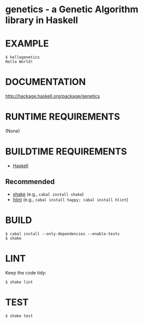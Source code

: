 # genetics - a Genetic Algorithm library in Haskell

# EXAMPLE

```console
$ hellogenetics
Hello World!
```

# DOCUMENTATION

http://hackage.haskell.org/package/genetics

# RUNTIME REQUIREMENTS

(None)

# BUILDTIME REQUIREMENTS

* [Haskell](http://www.haskell.org/)

## Recommended

* [shake](https://shakebuild.com/) (e.g., `cabal install shake`)
* [hlint](https://hackage.haskell.org/package/hlint) (e.g., `cabal install happy; cabal install hlint`)

# BUILD

```console
$ cabal install --only-dependencies --enable-tests
$ shake
```

# LINT

Keep the code tidy:

```console
$ shake lint
```

# TEST

```console
$ shake test
```
